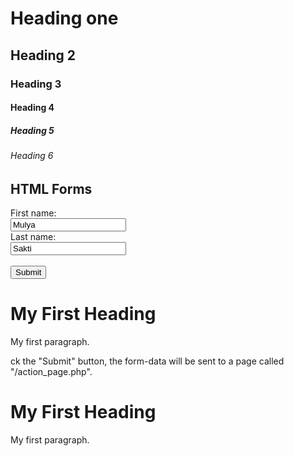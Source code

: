 <html>
<body>

<h1>Heading one</h1>
<h2>Heading 2</h2>
<h3>Heading 3</h3>
<h4>Heading 4</h4>
<h5>Heading 5</h5>
<h6>Heading 6</h6>

</body>
</html>

<html>
<body>

<h2>HTML Forms</h2>

<form action="/action_page.php">
  <label for="fname">First name:</label><br>
  <input type="text" id="fname" name="fname" value="Mulya"><br>
  <label for="lname">Last name:</label><br>
  <input type="text" id="lname" name="lname" value="Sakti"><br><br>
  <input type="submit" value="Submit">
</form> 

<!DOCTYPE html>
<html>
<head>
<title>Page Title</title>
</head>
<body>

<h1>My First Heading</h1>
<p>My first paragraph.</p>

</body>
</html>ck the "Submit" button, the form-data will be sent to a page called "/action_page.php".</p>

</body>
</html>

<!DOCTYPE html>
<html>
<head>
<title>Page Title</title>
</head>
<body>

<h1>My First Heading</h1>
<p>My first paragraph.</p>

</body>
</html>
